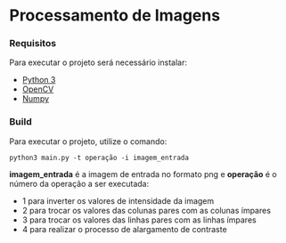# Processamento de Imagens

### Requisitos
Para executar o projeto será necessário instalar:
- [Python 3](https://www.python.org/download/releases/3.0/)
- [OpenCV](https://opencv.org/releases/)
- [Numpy](https://numpy.org/install/)

### Build
Para executar o projeto, utilize o comando:
```shell
python3 main.py -t operação -i imagem_entrada
```
**imagem_entrada** é a imagem de entrada no formato png e **operação** é o número da operação a ser executada:
- 1 para inverter os valores de intensidade da imagem
- 2 para trocar os valores das colunas pares com as colunas ímpares
- 3 para trocar os valores das linhas pares com as linhas ímpares
- 4 para realizar o processo de alargamento de contraste 
